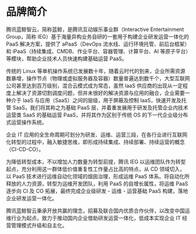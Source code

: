 # 品牌简介

腾讯蓝鲸智云，简称蓝鲸，是腾讯互动娱乐事业群（Interactive Entertainment Group，简称 IEG）基于海量异构业务自研的一套用于构建企业研发运营一体化的 PaaS 解决方案，提供了 aPaaS（DevOps 流水线、运行环境托管、前后台框架）和 iPaaS（持续集成、CMDB、作业平台、容器管理、计算平台、AI 等原子平台）等模块，帮助企业技术人员快速构建基础运营 PaaS。

传统的 Linux 等单机操作系统已发展数十年，随着云时代的到来，企业所需资源数暴增，操作节点（物理或虚拟服务器及容器）数量普遍达到数千个，大型互联网公司甚至达到百万级别，混合云模式成为常态，虽然 IaaS 供应商的出现从一定程度上解决了资源切割调度问题，但并未很好的解决资源与应用的融合，企业需要一种介于 IaaS 与应用（SaaS）之间的层级，用于屏蔽及控制 IaaS，快速开发及托管 SaaS，我们将其称之为基础 PaaS 层，并着重发展用于研发及托管企业内技术运营类 SaaS 的基础运营 PaaS，并将其作为区别于传统 OS 的下一代企业级分布式运营操作系统。

企业 IT 应用的全生命周期可划分为研发、运维、运营三段，在各行业进行互联网化转型的过程中，融入敏捷思维，即形成持续集成、持续部署、持续运营的概念（CI-CD-CO）。

为降低转型成本，不以增加人力数量为转型前提，腾讯 IEG 以运维团队作为转型起点，充分利用这一群体低价值重复性工作量占比高的特点，从 CD 领域切入，以 PaaS 技术进行运维自动化领域的烟囱治理，形成运维 PaaS 体系。将自动化所释放的人力资源，转型为运维开发团队，利用 PaaS 的自增长属性，将运维 PaaS 逐步向 CI 及 CO 拓展，最终完成企业级研发 - 运维 - 运营基础 PaaS 构建，落地企业研发运营一体化。

腾讯蓝鲸智云秉承开放共赢的理念，招募及联合国内优质合作伙伴，以改变中国运维行业为起点，致力于推动国内企业借助研发运营一体化，低成本实现企业 IT 经营管理模式升级和自主化。
